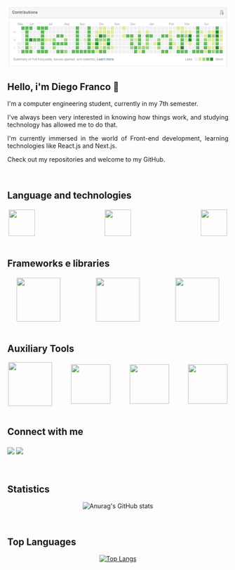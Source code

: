 <div align="center">
  <img src="helloworld.png">
</div>

## Hello, i'm Diego Franco 👋

<div style="text-align: justify;">

<p>I'm a computer engineering student, currently in my 7th semester.</p> 
<p>I've always been very interested in knowing how things work, and studying technology has allowed me to do that.

I'm currently immersed in the world of Front-end development, learning technologies like React.js and Next.js.

Check out my repositories and welcome to my GitHub.</p>

</div>

<br/>

## Language and technologies

<div align="center" style="width: 100%; max-width: 600px; margin: 0 auto; display: flex; justify-content: space-between; gap: 40px;">

  <img loading="lazy" src="https://cdn.jsdelivr.net/gh/devicons/devicon@latest/icons/html5/html5-original.svg" width="60" height="60" style="border: 3px solid white;"/>
  <img loading="lazy" src="https://cdn.jsdelivr.net/gh/devicons/devicon@latest/icons/css3/css3-original.svg" width="60" height="60" style="border: 3px solid white;"/>
  <img loading="lazy" src="https://cdn.jsdelivr.net/gh/devicons/devicon@latest/icons/javascript/javascript-original.svg" width="60" height="60" style="border: 3px solid white;"/>

</div>

<br/>

## Frameworks e libraries

<div align="center" style="width: 100%; max-width: 600px; margin: 0 auto; display: flex; justify-content: space-around; align-items: center; gap: 40px; ">

  <img loading="lazy" src="https://cdn.jsdelivr.net/gh/devicons/devicon@latest/icons/react/react-original-wordmark.svg" width="100" height="100" style="border: 3px solid white;"/>
  <img loading="lazy" src="https://cdn.jsdelivr.net/gh/devicons/devicon@latest/icons/nextjs/nextjs-plain.svg" width="100" height="100" style="border: 3px solid white;"/>
  <img loading="lazy" src="https://cdn.jsdelivr.net/gh/devicons/devicon@latest/icons/angularjs/angularjs-plain.svg" width="100" height="100" style="border: 3px solid white;"/>

</div>

<br/>

## Auxiliary Tools

<div align="center" style="display: flex; justify-content: space-around; align-items: center; gap: 40px;">
  <img src="https://cdn.jsdelivr.net/gh/devicons/devicon@latest/icons/nodejs/nodejs-original-wordmark.svg" width="100" height="100" margin-left: 20px; margin-right: 20px; margin-left: 20px; margin-right: 20px;"/>
  <img src="https://cdn.jsdelivr.net/gh/devicons/devicon@latest/icons/npm/npm-original-wordmark.svg" width="90" height="90" margin-left: 20px; margin-right: 20px;"/>
  <img src="https://cdn.jsdelivr.net/gh/devicons/devicon@latest/icons/bootstrap/bootstrap-original-wordmark.svg" width="90" height="90" margin-left: 20px; margin-right: 20px;"/>
  <img src="https://cdn.jsdelivr.net/gh/devicons/devicon@latest/icons/sass/sass-original.svg" width="90" height="90" margin-left: 20px; margin-right: 20px;"/>
</div>

<br/>


## Connect with me

<h3 align="left">
  <p align="left">
  <a href="https://www.linkedin.com/in/diego-gustavo-franco/" target="_blank"><img src="https://img.shields.io/badge/-LinkedIn-%230077B5?style=for-the-badge&logo=linkedin&logoColor=white" target="_blank"></a> 
  <a href = "mailto:diego.u.franco@gmail.com"><img src="https://img.shields.io/badge/Gmail-D14836?style=for-the-badge&logo=gmail&logoColor=white" target="_blank"></a>
  </p>
</h3>
<br/>

## Statistics

<p align="center">
  <img src="https://github-readme-stats.vercel.app/api?username=DGusFr&show_icons=true&theme=dark" alt="Anurag's GitHub stats">
</p>
   
<br/>

## Top Languages

<p align="center">
  <a href="https://github.com/DGusFr/github-readme-stats">
    <img src="https://github-readme-stats.vercel.app/api/top-langs/?username=anuraghazra" alt="Top Langs">
  </a>
</p>
